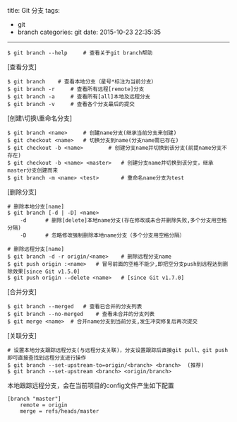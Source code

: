 title: Git 分支
tags:
  - git
  - branch
categories: git
date: 2015-10-23 22:35:35
---

	$ git branch --help		# 查看关于git branch帮助

[查看分支]

	$ git branch 	# 查看本地分支（星号*标注为当前分支）
	$ git branch -r 	# 查看所有远程[remote]分支
	$ git branch -a 	# 查看所有[all]本地及远程分支
	$ git branch -v 	# 查看各个分支最后的提交

[创建\切换\重命名分支]

	$ git branch <name>		# 创建name分支(继承当前分支来创建)
	$ git checkout <name> 	# 切换分支到name(分支name需已存在)
	$ git checkout -b <name>		# 创建分支name并切换到该分支(前提name分支不存在)
	$ git checkout -b <name> <master>	# 创建分支name并切换到该分支，继承master分支创建而来
	$ git branch -m <name> <test>		# 重命名name分支为test

[删除分支]

	# 删除本地分支[name]
	$ git branch [-d | -D] <name>
		-d 		# 删除[delete]本地name分支(存在修改或未合并删除失败,多个分支用空格分隔)
		-D 		# 忽略修改强制删除本地name分支（多个分支用空格分隔）

	# 删除远程分支[name]
	$ git branch -d -r origin/<name> 	# 删除远程分支name
	$ git push origin :<name> 	# 冒号前面的空格不能少,即把空分支push到远程达到删除效果[since Git v1.5.0]
	$ git push origin --delete <name> 	# [since Git v1.7.0]

[合并分支]

	$ git branch --merged 	# 查看已合并的分支列表
	$ git branch --no-merged	# 查看未合并的分支列表
	$ git merge <name> 	# 合并name分支到当前分支,发生冲突修复后再次提交

[关联分支]

	# 设置本地分支跟踪远程分支(与远程分支关联)，分支设置跟踪后直接git pull、git push即可直接查找到远程分支进行操作
	$ git branch --set-upstream-to=origin/<branch> <branch>  (推荐)
	$ git branch --set-upstream <branch> <origin/branch>	
	
本地跟踪远程分支，会在当前项目的config文件产生如下配置

	[branch "master"]
		remote = origin
		merge = refs/heads/master